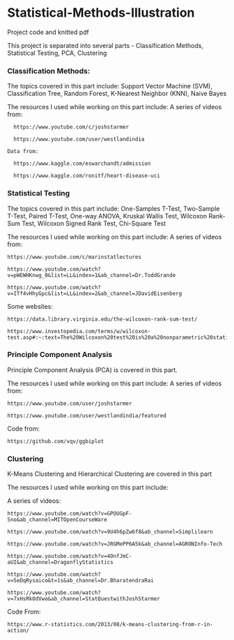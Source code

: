 # Statistical-Methods-Illustration
Project code and knitted pdf

This project is separated into several parts - Classification Methods, Statistical Testing, PCA, Clustering

### Classification Methods:
  The topics covered in this part include:
    Support Vector Machine (SVM),
    Classification Tree,
    Random Forest,
    K-Nearest Neighbor (KNN),
    Naive Bayes

  The resources I used while working on this part include:
    A series of videos from:

      https://www.youtube.com/c/joshstarmer

      https://www.youtube.com/user/westlandindia

    Data from:

      https://www.kaggle.com/eswarchandt/admission

      https://www.kaggle.com/ronitf/heart-disease-uci

### Statistical Testing
  The topics covered in this part include:
    One-Samples T-Test,
    Two-Sample T-Test,
    Paired T-Test,
    One-way ANOVA,
    Kruskal Wallis Test,
    Wilcoxon Rank-Sum Test,
    Wilcoxon Signed Rank Test,
    Chi-Square Test

  The resources I used while working on this part include:
    A series of videos from:

    https://www.youtube.com/c/marinstatlectures

    https://www.youtube.com/watch?v=pWEWHKnwg_0&list=LL&index=1&ab_channel=Dr.ToddGrande

    https://www.youtube.com/watch?v=ITf4vHhyGpc&list=LL&index=2&ab_channel=JDavidEisenberg

   Some websites:

    https://data.library.virginia.edu/the-wilcoxon-rank-sum-test/

    https://www.investopedia.com/terms/w/wilcoxon-test.asp#:~:text=The%20Wilcoxon%20test%20is%20a%20nonparametric%20statistical%20test,from%20one%20another%20in%20a%20statistically%20significant%20manner.

### Principle Component Analysis
  Principle Component Analysis (PCA) is covered in this part.

   The resources I used while working on this part include:
    A series of videos from:

    https://www.youtube.com/user/joshstarmer

    https://www.youtube.com/user/westlandindia/featured

   Code from:

    https://github.com/vqv/ggbiplot

### Clustering
  K-Means Clustering and Hierarchical Clustering are covered in this part

   The resources I used while working on this part include:

   A series of videos:

    https://www.youtube.com/watch?v=GPOUGpF-Sno&ab_channel=MITOpenCourseWare

    https://www.youtube.com/watch?v=9U4h6pZw6f8&ab_channel=Simplilearn

    https://www.youtube.com/watch?v=JRGMePP6A5k&ab_channel=AGRONInfo-Tech

    https://www.youtube.com/watch?v=4OnfJmC-aUI&ab_channel=DragonflyStatistics

    https://www.youtube.com/watch?v=5eDqRysaico&t=1s&ab_channel=Dr.BharatendraRai

    https://www.youtube.com/watch?v=7xHsRkOdVwo&ab_channel=StatQuestwithJoshStarmer


   Code From:

    https://www.r-statistics.com/2013/08/k-means-clustering-from-r-in-action/
